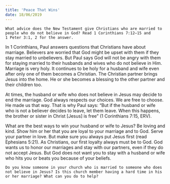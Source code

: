 ```yaml
---
title: 'Peace That Wins'
date: 18/06/2019
---
```


`What advice does the New Testament give Christians who are married to people who do not believe in God? Read 1 Corinthians 7:12–15 and 1 Peter 3:1, 2 for the answer.`

In 1 Corinthians, Paul answers questions that Christians have about marriage. Believers are worried that God might be upset with them if they stay married to unbelievers. But Paul says God will not be angry with them for staying married to their husbands and wives who do not believe in Him. Marriage is very holy. It continues to be holy for a husband and wife even after only one of them becomes a Christian. The Christian partner brings Jesus into the home. He or she becomes a blessing to the other partner and their children too. 

At times, the husband or wife who does not believe in Jesus may decide to end the marriage. God always respects our choices. We are free to choose. He made us that way. That is why Paul says: “But if the husband or wife who is not a believer decides to leave, let them leave. When this happens, the brother or sister in Christ [Jesus] is free” (1 Corinthians 7:15, ERV). 

What are the best ways to win your husband or wife to Jesus? Be loving and kind. Show him or her that you are loyal to your marriage and to God. Serve your partner in love. But make sure you always put Jesus first (read Ephesians 5:21). As Christians, our first loyalty always must be to God. God wants us to honor our marriages and stay with our partners, even if they do not accept Jesus. But God does not want you to stay with a husband or wife who hits you or beats you because of your beliefs. 

`Do you know someone in your church who is married to someone who does not believe in Jesus? Is this church member having a hard time in his or her marriage? What can you do to help?`